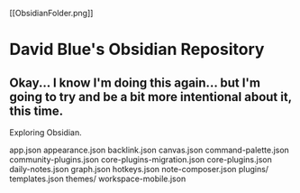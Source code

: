 [[ObsidianFolder.png]]

# David Blue's Obsidian Repository

## Okay... I know I'm doing this again... but I'm going to try and be a bit more intentional about it, this time.

Exploring Obsidian.

app.json
appearance.json
backlink.json
canvas.json
command-palette.json
community-plugins.json
core-plugins-migration.json
core-plugins.json
daily-notes.json
graph.json
hotkeys.json
note-composer.json
plugins/
templates.json
themes/
workspace-mobile.json